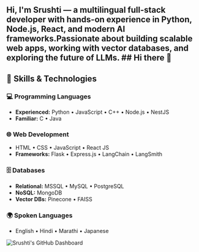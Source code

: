 ## Hi, I'm **Srushti** — a multilingual full-stack developer with hands-on experience in Python, Node.js, React, and modern AI frameworks.Passionate about building scalable web apps, working with vector databases, and exploring the future of LLMs. ## Hi there 👋

## 🧠 Skills & Technologies

### 💻 Programming Languages
- **Experienced:** Python • JavaScript • C++ • Node.js • NestJS  
- **Familiar:** C • Java

### 🌐 Web Development
- HTML • CSS • JavaScript • React JS  
- **Frameworks:** Flask • Express.js • LangChain • LangSmith

### 🗄️ Databases
- **Relational:** MSSQL • MySQL • PostgreSQL  
- **NoSQL:** MongoDB  
- **Vector DBs:** Pinecone • FAISS

### 🌍 Spoken Languages
- English • Hindi • Marathi • Japanese


![Srushti's GitHub Dashboard](https://github-readme-stats.vercel.app/api?username=Srushti0306&show_icons=true&bg_color=00000000)
